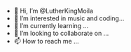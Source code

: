 - 👋 Hi, I’m @LutherKingMoila
- 👀 I’m interested in music and coding...
- 🌱 I’m currently learning ...
- 💞️ I’m looking to collaborate on ...
- 📫 How to reach me ...

<!---
LutherKingMoila/LutherKingMoila is a ✨ special ✨ repository because its `README.md` (this file) appears on your GitHub profile.
You can click the Preview link to take a look at your changes.
--->
